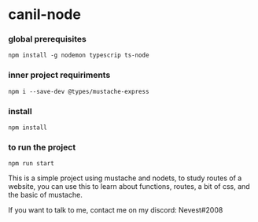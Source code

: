 # canil-node

### global prerequisites
`npm install -g nodemon typescrip ts-node`

### inner project requiriments
`npm i --save-dev @types/mustache-express`

### install 
`npm install`

### to run the project
`npm run start`

This is a simple project using mustache and nodets, to study routes of a website, you can use this to learn about functions, routes, a bit of css, and the basic of mustache.

If you want to talk to me, contact me on my discord: Nevest#2008
<!-- Project credits go to b7web and nevest. -->